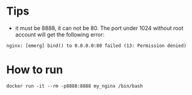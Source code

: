 # Tips
* it must be 8888, it can not be 80. The port under 1024 without root account will get the following error:
```
nginx: [emerg] bind() to 0.0.0.0:80 failed (13: Permission denied)
```


# How to run
```
docker run -it --rm -p8888:8888 my_nginx /bin/bash
```

